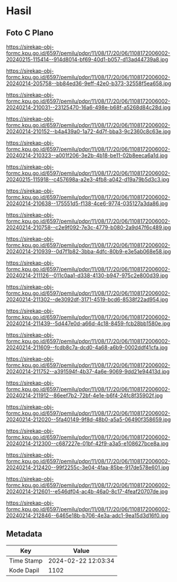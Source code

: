 # Hasil

## Foto C Plano

https://sirekap-obj-formc.kpu.go.id/6597/pemilu/pdpr/11/08/17/20/06/1108172006002-20240215-115414--914d8014-bf69-40d1-b057-d13ad44739a8.jpg

https://sirekap-obj-formc.kpu.go.id/6597/pemilu/pdpr/11/08/17/20/06/1108172006002-20240214-205758--bb84ed36-9eff-42e0-b373-32558f5ea658.jpg

https://sirekap-obj-formc.kpu.go.id/6597/pemilu/pdpr/11/08/17/20/06/1108172006002-20240214-210031--23125470-16a6-498e-b68f-a5268d84c28d.jpg

https://sirekap-obj-formc.kpu.go.id/6597/pemilu/pdpr/11/08/17/20/06/1108172006002-20240214-210152--b4a439a0-1a72-4d7f-bba3-9c2360c8c63e.jpg

https://sirekap-obj-formc.kpu.go.id/6597/pemilu/pdpr/11/08/17/20/06/1108172006002-20240214-210323--a001f206-3e2b-4b18-be11-02b8eeca6a1d.jpg

https://sirekap-obj-formc.kpu.go.id/6597/pemilu/pdpr/11/08/17/20/06/1108172006002-20240215-115918--c457698a-a2e3-4fb8-a042-d19a79b5d3c3.jpg

https://sirekap-obj-formc.kpu.go.id/6597/pemilu/pdpr/11/08/17/20/06/1108172006002-20240214-210638--175551d5-f138-4ce6-9774-035127a3da86.jpg

https://sirekap-obj-formc.kpu.go.id/6597/pemilu/pdpr/11/08/17/20/06/1108172006002-20240214-210758--c2e9f092-7e3c-4779-b080-2a9d47f6c489.jpg

https://sirekap-obj-formc.kpu.go.id/6597/pemilu/pdpr/11/08/17/20/06/1108172006002-20240214-210939--0d7f1b82-3bba-4dfc-80b9-e3e5ab068e58.jpg

https://sirekap-obj-formc.kpu.go.id/6597/pemilu/pdpr/11/08/17/20/06/1108172006002-20240214-211126--011c0aa1-d338-4130-b947-975c2e800d39.jpg

https://sirekap-obj-formc.kpu.go.id/6597/pemilu/pdpr/11/08/17/20/06/1108172006002-20240214-211302--de3092df-3171-4519-bcd6-8538f22ad954.jpg

https://sirekap-obj-formc.kpu.go.id/6597/pemilu/pdpr/11/08/17/20/06/1108172006002-20240214-211439--5d447e0d-a66d-4c18-8459-fcb28bb1580e.jpg

https://sirekap-obj-formc.kpu.go.id/6597/pemilu/pdpr/11/08/17/20/06/1108172006002-20240214-211609--fcdb8c7a-dcd0-4a68-a6b9-0002ddf41cfa.jpg

https://sirekap-obj-formc.kpu.go.id/6597/pemilu/pdpr/11/08/17/20/06/1108172006002-20240214-211752--a391594f-4b37-4a6e-9069-9dd21e94413d.jpg

https://sirekap-obj-formc.kpu.go.id/6597/pemilu/pdpr/11/08/17/20/06/1108172006002-20240214-211912--86eef7b2-72bf-4e1e-b6f4-24fc8f35902f.jpg

https://sirekap-obj-formc.kpu.go.id/6597/pemilu/pdpr/11/08/17/20/06/1108172006002-20240214-212020--5fa40149-9f8d-48b0-a5a5-06490f358659.jpg

https://sirekap-obj-formc.kpu.go.id/6597/pemilu/pdpr/11/08/17/20/06/1108172006002-20240214-212300--c687227e-01bf-42f9-a3a5-e108627bce8a.jpg

https://sirekap-obj-formc.kpu.go.id/6597/pemilu/pdpr/11/08/17/20/06/1108172006002-20240214-212420--99f2255c-3e04-4faa-85be-917de578e601.jpg

https://sirekap-obj-formc.kpu.go.id/6597/pemilu/pdpr/11/08/17/20/06/1108172006002-20240214-212601--e546df04-ac4b-46a0-8c17-4feaf20707de.jpg

https://sirekap-obj-formc.kpu.go.id/6597/pemilu/pdpr/11/08/17/20/06/1108172006002-20240214-212846--6465e18b-b706-4e3a-adc1-9ea15d3d16f0.jpg


## Metadata

| Key        | Value               |
| ---------- | ------------------- |
| Time Stamp | 2024-02-22 12:03:34 |
| Kode Dapil | 1102                |



